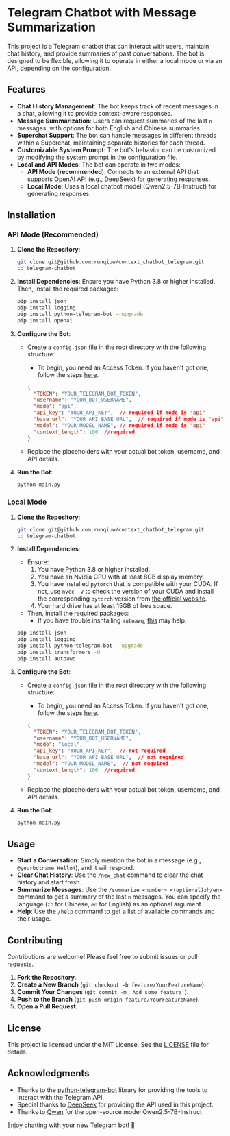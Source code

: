 # Telegram Chatbot with Message Summarization

This project is a Telegram chatbot that can interact with users, maintain chat history, and provide summaries of past conversations. The bot is designed to be flexible, allowing it to operate in either a local mode or via an API, depending on the configuration.

## Features

- **Chat History Management**: The bot keeps track of recent messages in a chat, allowing it to provide context-aware responses.
- **Message Summarization**: Users can request summaries of the last `n` messages, with options for both English and Chinese summaries.
- **Superchat Support**: The bot can handle messages in different threads within a Superchat, maintaining separate histories for each thread.
- **Customizable System Prompt**: The bot's behavior can be customized by modifying the system prompt in the configuration file.
- **Local and API Modes**: The bot can operate in two modes:
  - **API Mode** (**recommended**): Connects to an external API that supports OpenAI API (e.g., DeepSeek) for generating responses. 
  - **Local Mode**: Uses a local chatbot model (Qwen2.5-7B-Instruct) for generating responses.

## Installation

### API Mode (Recommended)

1. **Clone the Repository**:
   ```bash
   git clone git@github.com:runqiuw/context_chatbot_telegram.git
   cd telegram-chatbot
   ```

2. **Install Dependencies**:
   Ensure you have Python 3.8 or higher installed. Then, install the required packages:
   ```bash
   pip install json
   pip install logging
   pip install python-telegram-bot --upgrade
   pip install openai
   ```

3. **Configure the Bot**:
   - Create a `config.json` file in the root directory with the following structure:
      - To begin, you need an Access Token. If you haven't got one, follow the steps [here](https://core.telegram.org/bots/tutorial). 

     ```json
     {
       "TOKEN": "YOUR_TELEGRAM_BOT_TOKEN",
       "username": "YOUR_BOT_USERNAME",
       "mode": "api",  
       "api_key": "YOUR_API_KEY",  // required if mode is "api"
       "base_url": "YOUR_API_BASE_URL",  // required if mode is "api"
       "model": "YOUR_MODEL_NAME", // required if mode is "api"
       "context_length": 100  //required
     }
     ```
   - Replace the placeholders with your actual bot token, username, and API details.

4. **Run the Bot**:
   ```bash
   python main.py
   ```

### Local Mode

1. **Clone the Repository**:
   ```bash
   git clone git@github.com:runqiuw/context_chatbot_telegram.git
   cd telegram-chatbot
   ```

2. **Install Dependencies**:
   - Ensure: 
        1. You have Python 3.8 or higher installed.
        2. You have an Nvidia GPU with at least 8GB display memory.
        3. You have installed `pytorch` that is compatible with your CUDA. If not, use `nvcc -V` to check the version of your CUDA and install the corresponding `pytorch` version from [the official website](https://pytorch.org/get-started/locally/).
        4. Your hard drive has at least 15GB of free space. 
    - Then, install the required packages:
        - If you have trouble insntalling `autoawq`, [this](https://askubuntu.com/questions/1491254/installing-cuda-on-ubuntu-23-10-libt5info-not-installable) may help.
   ```bash
   pip install json
   pip install logging
   pip install python-telegram-bot --upgrade
   pip install transformers -U
   pip install autoawq
   ```

3. **Configure the Bot**:
   - Create a `config.json` file in the root directory with the following structure:
      - To begin, you need an Access Token. If you haven't got one, follow the steps [here](https://core.telegram.org/bots/tutorial). 

     ```json
     {
       "TOKEN": "YOUR_TELEGRAM_BOT_TOKEN",
       "username": "YOUR_BOT_USERNAME",
       "mode": "local", 
       "api_key": "YOUR_API_KEY",  // not required
       "base_url": "YOUR_API_BASE_URL",  // not required
       "model": "YOUR_MODEL_NAME",  // not required
       "context_length": 100  //required
     }
     ```
   - Replace the placeholders with your actual bot token, username, and API details.

4. **Run the Bot**:
   ```bash
   python main.py
   ```

## Usage

- **Start a Conversation**: Simply mention the bot in a message (e.g., `@yourbotname Hello!`), and it will respond.
- **Clear Chat History**: Use the `/new_chat` command to clear the chat history and start fresh.
- **Summarize Messages**: Use the `/summarize <number> <(optional)zh/en>` command to get a summary of the last `n` messages. You can specify the language (`zh` for Chinese, `en` for English) as an optional argument.
- **Help**: Use the `/help` command to get a list of available commands and their usage.

## Contributing

Contributions are welcome! Please feel free to submit issues or pull requests.

1. **Fork the Repository**.
2. **Create a New Branch** (`git checkout -b feature/YourFeatureName`).
3. **Commit Your Changes** (`git commit -m 'Add some feature'`).
4. **Push to the Branch** (`git push origin feature/YourFeatureName`).
5. **Open a Pull Request**.

## License

This project is licensed under the MIT License. See the [LICENSE](LICENSE) file for details.

## Acknowledgments

- Thanks to the [python-telegram-bot](https://github.com/python-telegram-bot/python-telegram-bot) library for providing the tools to interact with the Telegram API.
- Special thanks to [DeepSeek](https://www.deepseek.com/) for providing the API used in this project.
- Thanks to [Qwen](https://huggingface.co/Qwen/Qwen2.5-7B-Instruct) for the open-source model Qwen2.5-7B-Instruct

Enjoy chatting with your new Telegram bot! 🚀